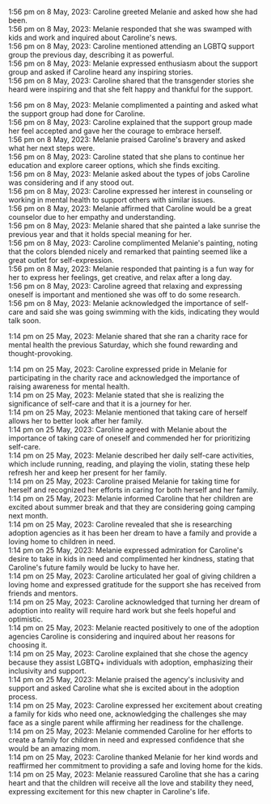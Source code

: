 1:56 pm on 8 May, 2023: Caroline greeted Melanie and asked how she had been.  
1:56 pm on 8 May, 2023: Melanie responded that she was swamped with kids and work and inquired about Caroline's news.  
1:56 pm on 8 May, 2023: Caroline mentioned attending an LGBTQ support group the previous day, describing it as powerful.  
1:56 pm on 8 May, 2023: Melanie expressed enthusiasm about the support group and asked if Caroline heard any inspiring stories.  
1:56 pm on 8 May, 2023: Caroline shared that the transgender stories she heard were inspiring and that she felt happy and thankful for the support.  
<!-- Caroline expressed that the transgender narratives she encountered were uplifting, leaving her feeling grateful for the community's support. This highlights the importance of shared experiences in fostering acceptance and resilience. -->

1:56 pm on 8 May, 2023: Melanie complimented a painting and asked what the support group had done for Caroline.  
1:56 pm on 8 May, 2023: Caroline explained that the support group made her feel accepted and gave her the courage to embrace herself.  
1:56 pm on 8 May, 2023: Melanie praised Caroline's bravery and asked what her next steps were.  
1:56 pm on 8 May, 2023: Caroline stated that she plans to continue her education and explore career options, which she finds exciting.  
1:56 pm on 8 May, 2023: Melanie asked about the types of jobs Caroline was considering and if any stood out.  
1:56 pm on 8 May, 2023: Caroline expressed her interest in counseling or working in mental health to support others with similar issues.  
1:56 pm on 8 May, 2023: Melanie affirmed that Caroline would be a great counselor due to her empathy and understanding.  
1:56 pm on 8 May, 2023: Melanie shared that she painted a lake sunrise the previous year and that it holds special meaning for her.  
1:56 pm on 8 May, 2023: Caroline complimented Melanie's painting, noting that the colors blended nicely and remarked that painting seemed like a great outlet for self-expression.  
1:56 pm on 8 May, 2023: Melanie responded that painting is a fun way for her to express her feelings, get creative, and relax after a long day.  
1:56 pm on 8 May, 2023: Caroline agreed that relaxing and expressing oneself is important and mentioned she was off to do some research.  
1:56 pm on 8 May, 2023: Melanie acknowledged the importance of self-care and said she was going swimming with the kids, indicating they would talk soon.
<!-- At 1:56 pm on May 8, 2023, Melanie emphasized self-care's significance, mentioning plans to swim with her children, suggesting a nurturing family dynamic and future conversations. -->


1:14 pm on 25 May, 2023: Melanie shared that she ran a charity race for mental health the previous Saturday, which she found rewarding and thought-provoking.  
<!-- At 1:14 pm on May 25, 2023, Melanie mentioned her participation in a rewarding charity race for mental health the prior Saturday, emphasizing its impact on her perspective. This highlights the growing importance of mental health awareness and personal well-being in their discussions. -->

1:14 pm on 25 May, 2023: Caroline expressed pride in Melanie for participating in the charity race and acknowledged the importance of raising awareness for mental health.  
1:14 pm on 25 May, 2023: Melanie stated that she is realizing the significance of self-care and that it is a journey for her.  
1:14 pm on 25 May, 2023: Melanie mentioned that taking care of herself allows her to better look after her family.  
1:14 pm on 25 May, 2023: Caroline agreed with Melanie about the importance of taking care of oneself and commended her for prioritizing self-care.  
1:14 pm on 25 May, 2023: Melanie described her daily self-care activities, which include running, reading, and playing the violin, stating these help refresh her and keep her present for her family.  
1:14 pm on 25 May, 2023: Caroline praised Melanie for taking time for herself and recognized her efforts in caring for both herself and her family.  
1:14 pm on 25 May, 2023: Melanie informed Caroline that her children are excited about summer break and that they are considering going camping next month.  
1:14 pm on 25 May, 2023: Caroline revealed that she is researching adoption agencies as it has been her dream to have a family and provide a loving home to children in need.  
1:14 pm on 25 May, 2023: Melanie expressed admiration for Caroline's desire to take in kids in need and complimented her kindness, stating that Caroline's future family would be lucky to have her.  
1:14 pm on 25 May, 2023: Caroline articulated her goal of giving children a loving home and expressed gratitude for the support she has received from friends and mentors.  
1:14 pm on 25 May, 2023: Caroline acknowledged that turning her dream of adoption into reality will require hard work but she feels hopeful and optimistic.  
1:14 pm on 25 May, 2023: Melanie reacted positively to one of the adoption agencies Caroline is considering and inquired about her reasons for choosing it.  
1:14 pm on 25 May, 2023: Caroline explained that she chose the agency because they assist LGBTQ+ individuals with adoption, emphasizing their inclusivity and support.  
1:14 pm on 25 May, 2023: Melanie praised the agency's inclusivity and support and asked Caroline what she is excited about in the adoption process.  
1:14 pm on 25 May, 2023: Caroline expressed her excitement about creating a family for kids who need one, acknowledging the challenges she may face as a single parent while affirming her readiness for the challenge.  
1:14 pm on 25 May, 2023: Melanie commended Caroline for her efforts to create a family for children in need and expressed confidence that she would be an amazing mom.  
1:14 pm on 25 May, 2023: Caroline thanked Melanie for her kind words and reaffirmed her commitment to providing a safe and loving home for the kids.  
1:14 pm on 25 May, 2023: Melanie reassured Caroline that she has a caring heart and that the children will receive all the love and stability they need, expressing excitement for this new chapter in Caroline's life.